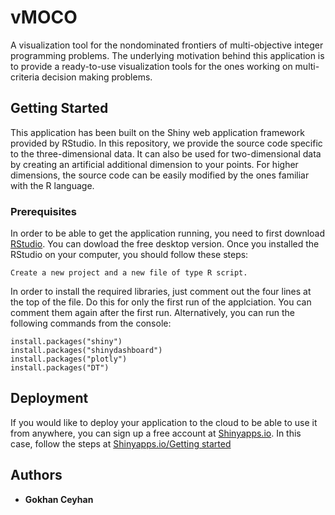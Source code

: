 # vMOCO
A visualization tool for the nondominated frontiers of multi-objective integer programming problems. The underlying motivation behind this application is to provide a ready-to-use visualization tools
for the ones working on multi-criteria decision making problems.

## Getting Started
This application has been built on the Shiny web application framework provided by RStudio. In this repository, we provide the source code
specific to the three-dimensional data. It can also be used for two-dimensional data by creating an artificial additional dimension to your points.
For higher dimensions, the source code can be easily modified by the ones familiar with the R language.

### Prerequisites

In order to be able to get the application running, you need to first download [RStudio](https://www.rstudio.com/products/rstudio/download/). 
You can dowload the free desktop version. Once you installed the RStudio on your computer, you should follow these steps:

```
Create a new project and a new file of type R script.
```

In order to install the required libraries, just comment out the four lines at the top of the file. 
Do this for only the first run of the applciation. You can comment them again after the first run.
Alternatively, you can run the following commands from the console:

```
install.packages("shiny")
install.packages("shinydashboard")
install.packages("plotly")
install.packages("DT")
```

## Deployment

If you would like to deploy your application to the cloud to be able to use it from anywhere, you can sign up a free account
at [Shinyapps.io](https://shiny.rstudio.com/deploy/). In this case, follow the steps at [Shinyapps.io/Getting started](https://shiny.rstudio.com/articles/shinyapps.html)


## Authors

* **Gokhan Ceyhan** 


